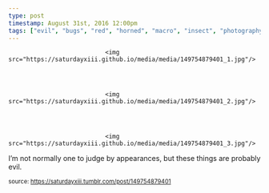 ```yaml
---
type: post
timestamp: August 31st, 2016 12:00pm
tags: ["evil", "bugs", "red", "horned", "macro", "insect", "photography"]
---
```



                               <img src="https://saturdayxiii.github.io/media/media/149754879401_1.jpg"/>
                           

                                                                                                                           

                               <img src="https://saturdayxiii.github.io/media/media/149754879401_2.jpg"/>
                           

                                                                                                                           

                               <img src="https://saturdayxiii.github.io/media/media/149754879401_3.jpg"/>
                           

                                                                                                                      
I’m not normally one to judge by appearances, but these things are probably evil.
 
                                    
                
                
                
                
                                
<small>source: https://saturdayxiii.tumblr.com/post/149754879401</small>